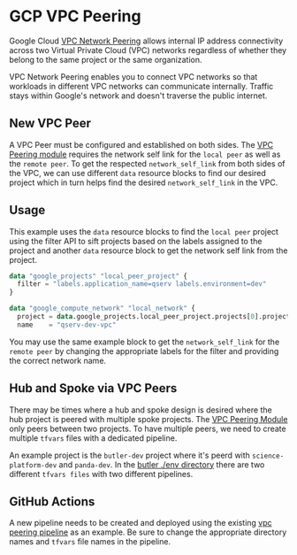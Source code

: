 # GCP VPC Peering

Google Cloud [VPC Network Peering](https://cloud.google.com/vpc/docs/vpc-peering) allows internal IP address connectivity across two Virtual Private Cloud (VPC) networks regardless of whether they belong to the same project or the same organization.

VPC Network Peering enables you to connect VPC networks so that workloads in different VPC networks can communicate internally. Traffic stays within Google's network and doesn't traverse the public internet.

## New VPC Peer

A VPC Peer must be configured and established on both sides. The [VPC Peering module](../modules/vpc_peering) requires the network self link for the `local peer` as well as the `remote peer`. To get the respected `network_self_link` from both sides of the VPC, we can use different `data` resource blocks to find our desired project which in turn helps find the desired `network_self_link` in the VPC.

## Usage

This example uses the `data` resource blocks to find the `local peer` project using the filter API to sift projects based on the labels assigned to the project and another `data` resource block to get the network self link from the project.

```terraform
data "google_projects" "local_peer_project" {
  filter = "labels.application_name=qserv labels.environment=dev"
}

data "google_compute_network" "local_network" {
  project = data.google_projects.local_peer_project.projects[0].project_id
  name    = "qserv-dev-vpc"
```

You may use the same example block to get the `network_self_link` for the `remote peer` by changing the appropriate labels for the filter and providing the correct network name.

## Hub and Spoke via VPC Peers

There may be times where a hub and spoke design is desired where the hub project is peered with multiple spoke projects. The [VPC Peering Module](../modules/vpc_peering) only peers between two projects. To have multiple peers, we need to create multiple `tfvars` files with a dedicated pipeline.

An example project is the `butler-dev` project where it's peerd with `science-platform-dev` and `panda-dev`. In the [butler ./env directory](../environment/deployments/butler-repo/env) there are two different `tfvars files` with two different pipelines.


## GitHub Actions

A new pipeline needs to be created and deployed using the existing [vpc peering pipeline](../.github/workflows/qserv-dev-vpcpeer-tf.yaml) as an example. Be sure to change the appropriate directory names and `tfvars` file names in the pipeline.